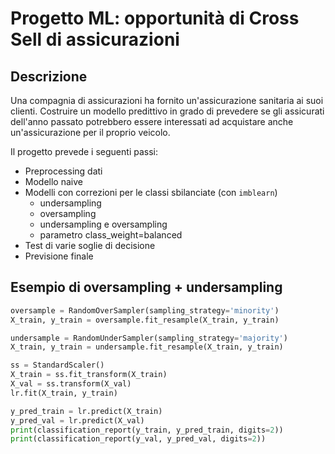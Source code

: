 # Progetto ML: opportunità di Cross Sell di assicurazioni

## Descrizione
Una compagnia di assicurazioni ha fornito un'assicurazione sanitaria ai suoi clienti. Costruire un modello predittivo in grado di prevedere se gli assicurati dell'anno passato potrebbero essere interessati ad acquistare anche un'assicurazione per il proprio veicolo.  

Il progetto prevede i seguenti passi:

* Preprocessing dati
* Modello naive
* Modelli con correzioni per le classi sbilanciate (con `imblearn`)
  *   undersampling
  *    oversampling
  *    undersampling e oversampling
  *    parametro class_weight=balanced
* Test di varie soglie di decisione
* Previsione finale

## Esempio di oversampling + undersampling
  ```python
  oversample = RandomOverSampler(sampling_strategy='minority')
  X_train, y_train = oversample.fit_resample(X_train, y_train)
  
  undersample = RandomUnderSampler(sampling_strategy='majority')
  X_train, y_train = undersample.fit_resample(X_train, y_train)
  
  ss = StandardScaler()
  X_train = ss.fit_transform(X_train)
  X_val = ss.transform(X_val)
  lr.fit(X_train, y_train)
  
  y_pred_train = lr.predict(X_train)
  y_pred_val = lr.predict(X_val)
  print(classification_report(y_train, y_pred_train, digits=2))
  print(classification_report(y_val, y_pred_val, digits=2))
```
